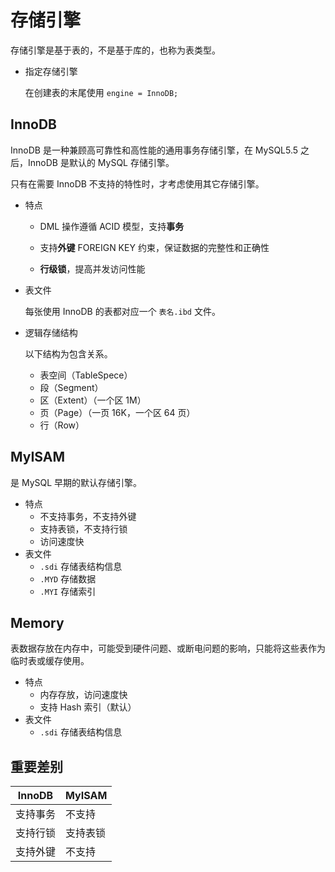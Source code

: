 # 存储引擎

存储引擎是基于表的，不是基于库的，也称为表类型。

- 指定存储引擎

	在创建表的末尾使用 `engine = InnoDB;`

## InnoDB

InnoDB 是一种兼顾高可靠性和高性能的通用事务存储引擎，在 MySQL5.5 之后，InnoDB 是默认的 MySQL 存储引擎。

只有在需要 InnoDB 不支持的特性时，才考虑使用其它存储引擎。

- 特点

	- DML 操作遵循 ACID 模型，支持**事务**

	- 支持**外键** FOREIGN KEY 约束，保证数据的完整性和正确性

	- **行级锁**，提高并发访问性能

- 表文件

	每张使用 InnoDB 的表都对应一个 `表名.ibd` 文件。

- 逻辑存储结构

	以下结构为包含关系。

	- 表空间（TableSpece）
	- 段（Segment）
	- 区（Extent）（一个区 $1$M）
	- 页（Page）（一页 $16$K，一个区 $64$ 页）
	- 行（Row）

## MyISAM

是 MySQL 早期的默认存储引擎。

- 特点
	- 不支持事务，不支持外键
	- 支持表锁，不支持行锁
	- 访问速度快
- 表文件
	- `.sdi` 存储表结构信息
	- `.MYD` 存储数据
	- `.MYI` 存储索引

## Memory

表数据存放在内存中，可能受到硬件问题、或断电问题的影响，只能将这些表作为临时表或缓存使用。

- 特点
	- 内存存放，访问速度快
	- 支持 Hash 索引（默认）
- 表文件
	- `.sdi` 存储表结构信息

## 重要差别

| InnoDB   | MyISAM   |
| -------- | -------- |
| 支持事务 | 不支持   |
| 支持行锁 | 支持表锁 |
| 支持外键 | 不支持   |


